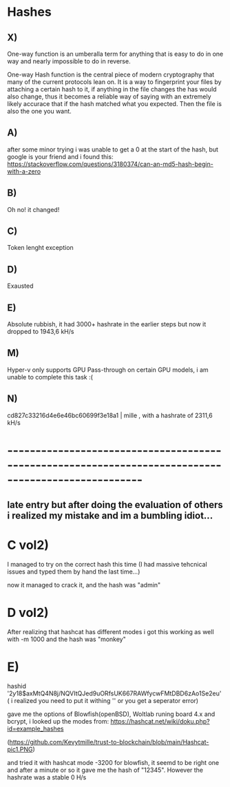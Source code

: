 # Hashes

## X)
One-way function is an umberalla term for anything that is easy to do in one way and nearly impossible to do in reverse.

One-way Hash function is the central piece of modern cryptography that many of the current protocols lean on. It is a way to fingerprint your files by attaching a certain hash to it, if anything in the file changes
the has would also change, thus it becomes a reliable way of saying with an extremely likely accurace that if the hash matched what you expected. Then the file is also the one you want.


## A)
  after some minor trying i was unable to get a 0 at the start of the hash, but google is your friend and i found this: https://stackoverflow.com/questions/3180374/can-an-md5-hash-begin-with-a-zero 

##  B)
  Oh no! it changed!

## C)
  Token lenght exception

## D)
  Exausted

## E)
  Absolute rubbish, it had 3000+ hashrate in the earlier steps but now it dropped to 1943,6 kH/s

## M)
  Hyper-v only supports GPU Pass-through on certain GPU models, i am unable to complete this task :(

## N)
  cd827c33216d4e6e46bc60699f3e18a1 | mille , with a hashrate of 2311,6 kH/s

# ----------------------------------------------------------------------------------------------------

## late entry but after doing the evaluation of others i realized my mistake and im a bumbling idiot...

# C vol2)
  I managed to try on the correct hash this time (I had massive tehcnical issues and typed them by hand the last time...) 

  now it managed to crack it, and the hash was "admin"

# D vol2)
  After realizing that hashcat has different modes i got this working as well with -m 1000 and the hash was "monkey"

# E) 
  hashid '$2y$18$axMtQ4N8j/NQVItQJed9uORfsUK667RAWfycwFMtDBD6zAo1Se2eu' ( i realized you need to put it withing '' or you get a seperator error)

  gave me the options of Blowfish(openBSD), Woltlab runing board 4.x and bcrypt, i looked up the modes from: https://hashcat.net/wiki/doku.php?id=example_hashes
  
 (https://github.com/Kevytmille/trust-to-blockchain/blob/main/Hashcat-pic1.PNG)

  and tried it with hashcat mode -3200 for blowfish, it seemd to be right one and after a minute or so it gave me the hash of "12345". However the hashrate was a stable 0 H/s

